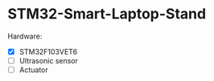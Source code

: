 # STM32-Smart-Laptop-Stand
Hardware:  
- [x] STM32F103VET6   
- [ ] Ultrasonic sensor   
- [ ] Actuator  
